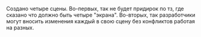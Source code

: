 
Создано четыре сцены.
Во-первых, так не будет придирок по тз, где сказано что должно быть четыре "экрана". Во-вторых, так разработчики могут вносить изменения каждый в свою сцену без конфликтов работая на разных.